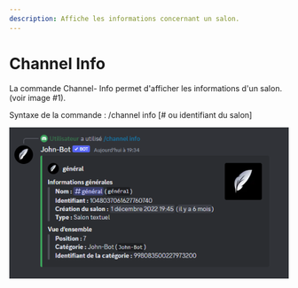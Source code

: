 ```yaml
---
description: Affiche les informations concernant un salon.
---
```


# Channel Info

La commande Channel- Info permet d'afficher les informations d'un salon. (voir image #1).

Syntaxe de la commande : /channel info \[# ou identifiant du salon]

![Image #1](../../../.gitbook/assets/ChannelInfo.png)
